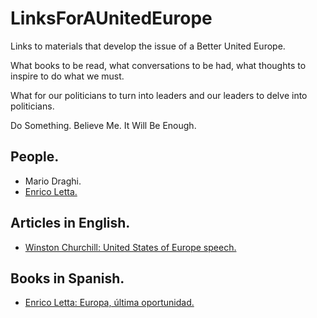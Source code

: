 # LinksForAUnitedEurope
Links to materials that develop the issue of a Better United Europe.

What books to be read, what conversations to be had, what thoughts to inspire to do what we must.

What for our politicians to turn into leaders and our leaders to delve into politicians.

Do Something. Believe Me. It Will Be Enough.

## People.

* Mario Draghi.
* [Enrico Letta.](https://x.com/EnricoLetta)

## Articles in English.

* [Winston Churchill: United States of Europe speech.](https://winstonchurchill.org/resources/speeches/1946-1963-elder-statesman/united-states-of-europe/)

## Books in Spanish.

* [Enrico Letta: Europa, última oportunidad.](https://www.amazon.es/dp/8467076135?psc=1&smid=A1AT7YVPFBWXBL&ref_=chk_typ_imgToDp)
